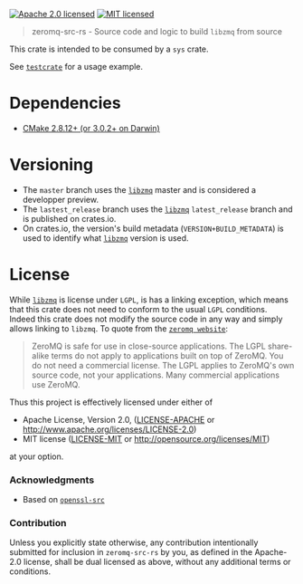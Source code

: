 [![Apache 2.0 licensed](https://img.shields.io/badge/license-Apache2.0-blue.svg)](./LICENSE-APACHE)
[![MIT licensed](https://img.shields.io/badge/license-MIT-blue.svg)](./LICENSE-MIT)

> zeromq-src-rs - Source code and logic to build `libzmq` from source

This crate is intended to be consumed by a `sys` crate.

See [`testcrate`](testcrate/) for a usage example.

# Dependencies
* [CMake 2.8.12+ (or 3.0.2+ on Darwin)](https://github.com/zeromq/libzmq/blob/de4d69f59788fed86bcb0f610723c5acd486a7da/CMakeLists.txt#L7)

# Versioning
* The `master` branch uses the [`libzmq`] master and is considered a developper preview.
* The `lastest_release` branch uses the [`libzmq`] `latest_release` branch and is published on crates.io.
* On crates.io, the version's build metadata (`VERSION+BUILD_METADATA`) is used to identify what [`libzmq`] version
   is used.

# License
While [`libzmq`] is license under `LGPL`, is has a linking exception, which means that this crate does not need to conform to the usual `LGPL` conditions. Indeed this crate does not modify the source code in any way and simply allows linking to `libzmq`. To quote from the [`zeromq website`]:
> ZeroMQ is safe for use in close-source applications. The LGPL share-alike terms do not apply to applications built on top of ZeroMQ.
> You do not need a commercial license. The LGPL applies to ZeroMQ's own source code, not your applications. Many commercial applications use ZeroMQ.

Thus this project is effectively licensed under either of

 * Apache License, Version 2.0, ([LICENSE-APACHE](LICENSE-APACHE) or
   http://www.apache.org/licenses/LICENSE-2.0)
 * MIT license ([LICENSE-MIT](LICENSE-MIT) or
   http://opensource.org/licenses/MIT)

at your option.

### Acknowledgments
* Based on [`openssl-src`]

### Contribution
Unless you explicitly state otherwise, any contribution intentionally submitted
for inclusion in `zeromq-src-rs` by you, as defined in the Apache-2.0 license, shall be
dual licensed as above, without any additional terms or conditions.

[`openssl-src`]: https://github.com/alexcrichton/openssl-src-rs
[`libzmq`]: https://github.com/zeromq/libzmq
[`zeromq website`]: http://zeromq.org/area:licensing
